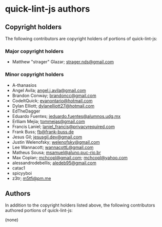# quick-lint-js authors

## Copyright holders

The following contributors are copyright holders of portions of quick-lint-js:

### Major copyright holders

* Matthew "strager" Glazar; strager.nds@gmail.com

### Minor copyright holders

* A-thanasios
* Angel Avila; angel.j.avila@gmail.com
* Brandon Conway; brandoncc@gmail.com
* CodeItQuick; evanontario@hotmail.com
* Dylan Elliott; dylanelliott27@hotmail.com
* EdTheDagger
* Eduardo Fuentes; jeduardo.fuentes@alumnos.udg.mx
* Erlliam Mejia; tommejas@gmail.com
* Francis Laniel; laniel_francis@privacyrequired.com
* Frank Buss; fb@frank-buss.de
* Jesus Gil; jesusgil.dev@gmail.com
* Justin Welenofsky; welenofsky@gmail.com
* Lee Wannacott; wannacottL@gmail.com
* Matheus Sousa; msamuel@aluno.puc-rio.br
* Max Coplan; mchcopl@gmail.com; mchcopl@yahoo.com
* alessandrodebellis; aledeb95@gmail.com
* catac1
* spicyyboi
* z3tr; m5tfi@pm.me

## Authors

In addition to the copyright holders listed above, the following contributors
authored portions of quick-lint-js:

(none)
